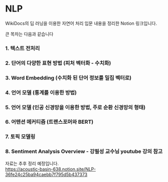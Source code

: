 # NLP

WikiDocs의 딥 러닝을 이용한 자연어 처리 입문 내용을 정리한 Notion 링크입니다.

큰 목차는 다음과 같습니다

### 1. 텍스트 전처리 
### 2. 단어의 다양한 표현 방법 (피처 벡터화 - 수치화)
### 3. Word Embedding (수치화 된 단어 정보를 밀집 벡터로)
### 4. 언어 모델 (통계를 이용한 방법)
### 5. 언어 모델 (인공 신경망을 이용한 방법, 주로 순환 신경망의 형태)
### 6. 어텐션 메커티즘 (트랜스포머와 BERT)
### 7. 토픽 모델링
### 8. Sentiment Analysis Overview - 강필성 교수님 youtube 강의 참고


자료는 추후 정리 예정입니다.\
https://acoustic-basin-638.notion.site/NLP-36fe24c25ba94caebb7f795d5b437373
